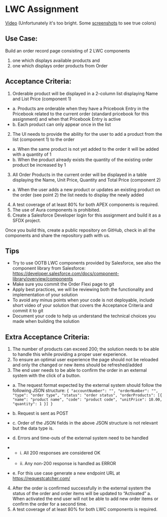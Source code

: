 # LWC Assignment

[Video](https://youtu.be/INQqjjjytVI)
(Unfortunately it's too bright. Some [screenshots](Pictures) to see true colors)

## Use Case:
Build an order record page consisting of 2 LWC components
1.	one which displays available products and 
2.	one which displays order products from Order

## Acceptance Criteria:
1.	Orderable product will be displayed in a 2-column list displaying Name and List Price (component 1)
- a.	Products are orderable when they have a Pricebook Entry in the Pricebook related to the current order (standard pricebook for this assignment) and when that Pricebook Entry is active
- b.	Each product can only appear once in the list
2.	The UI needs to provide the ability for the user to add a product from the list (component 1) to the order
- a.	When the same product is not yet added to the order it will be added with a quantity of 1
- b.	When the product already exists the quantity of the existing order product be increased by 1
3.	All Order Products in the current order will be displayed in a table displaying the Name, Unit Price, Quantity and Total Price (component 2)
- a.	When the user adds a new product or updates an existing product on the order (see point 2) the list needs to display the newly added 
4.	A test coverage of at least 80% for both APEX components is required.
5.	The use of Aura components is prohibited. 
6.	Create a Salesforce Developer login for this assignment and build it as a SFDX project.

Once you build this, create a public repository on GitHub, check in all the components and share the repository path with us.

## Tips
*	Try to use OOTB LWC components provided by Salesforce, see also the component library from Salesforce: https://developer.salesforce.com/docs/component-library/overview/components
*	Make sure you commit the Order Flexi page to git
*	Apply best practices, we will be reviewing both the functionality and implementation of your solution
*	To avoid any minus points when your code is not deployable, include short video of your solution that covers the Acceptance Criteria and commit it to git
*	Document your code to help us understand the technical choices you made when building the solution

## Extra Acceptance Criteria:

1.	The number of products can exceed 200; the solution needs to be able to handle this while providing a proper user experience.
2.	To ensure an optimal user experience the page should not be reloaded and only the changed or new items should be refreshed/added
3.	The end user needs to be able to confirm the order in an external system with the click of a button.
- a.	The request format expected by the external system should follow the following JSON structure:
      ```{
      "accountNumber": "",
      "orderNumber": "",
      "type": "order type",
      "status": "order status",
      "orderProducts": [{
      "name": "product name",
      "code": "product code",
      "unitPrice": 10.00,
      "quantity": 1
      }]
      }```

- b.	Request is sent as POST
- c.	Order of the JSON fields in the above JSON structure is not relevant but the data type is.
- d.	Errors and time-outs of the external system need to be handled
- - i.	All 200 responses are considered OK
- - ii.	Any non-200 response is handled as ERROR
- e.	For this use case generate a new endpoint URL at https://requestcatcher.com/
4.	After the order is confirmed successfully in the external system the status of the order and order items will be updated to “Activated”
      a.	When activated the end user will not be able to add new order items or confirm the order for a second time.
5.	A test coverage of at least 80% for both LWC components is required.
